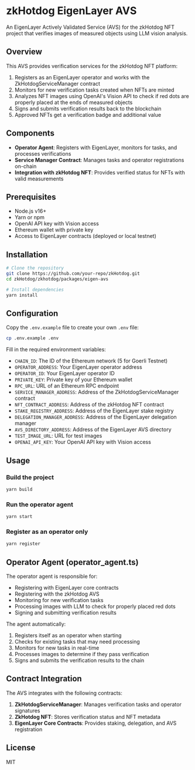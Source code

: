# zkHotdog EigenLayer AVS

An EigenLayer Actively Validated Service (AVS) for the zkHotdog NFT project that verifies images of measured objects using LLM vision analysis.

## Overview

This AVS provides verification services for the zkHotdog NFT platform:

1. Registers as an EigenLayer operator and works with the ZkHotdogServiceManager contract
2. Monitors for new verification tasks created when NFTs are minted
3. Analyzes NFT images using OpenAI's Vision API to check if red dots are properly placed at the ends of measured objects
4. Signs and submits verification results back to the blockchain
5. Approved NFTs get a verification badge and additional value

## Components

- **Operator Agent**: Registers with EigenLayer, monitors for tasks, and processes verifications
- **Service Manager Contract**: Manages tasks and operator registrations on-chain
- **Integration with zkHotdog NFT**: Provides verified status for NFTs with valid measurements

## Prerequisites

- Node.js v16+
- Yarn or npm
- OpenAI API key with Vision access
- Ethereum wallet with private key
- Access to EigenLayer contracts (deployed or local testnet)

## Installation

```bash
# Clone the repository
git clone https://github.com/your-repo/zkHotdog.git
cd zkHotdog/zkhotdog/packages/eigen-avs

# Install dependencies
yarn install
```

## Configuration

Copy the `.env.example` file to create your own `.env` file:

```bash
cp .env.example .env
```

Fill in the required environment variables:

- `CHAIN_ID`: The ID of the Ethereum network (5 for Goerli Testnet)
- `OPERATOR_ADDRESS`: Your EigenLayer operator address
- `OPERATOR_ID`: Your EigenLayer operator ID
- `PRIVATE_KEY`: Private key of your Ethereum wallet
- `RPC_URL`: URL of an Ethereum RPC endpoint
- `SERVICE_MANAGER_ADDRESS`: Address of the ZkHotdogServiceManager contract
- `NFT_CONTRACT_ADDRESS`: Address of the zkHotdog NFT contract
- `STAKE_REGISTRY_ADDRESS`: Address of the EigenLayer stake registry
- `DELEGATION_MANAGER_ADDRESS`: Address of the EigenLayer delegation manager
- `AVS_DIRECTORY_ADDRESS`: Address of the EigenLayer AVS directory
- `TEST_IMAGE_URL`: URL for test images
- `OPENAI_API_KEY`: Your OpenAI API key with Vision access

## Usage

### Build the project

```bash
yarn build
```

### Run the operator agent

```bash
yarn start
```

### Register as an operator only

```bash
yarn register
```

## Operator Agent (operator_agent.ts)

The operator agent is responsible for:

- Registering with EigenLayer core contracts
- Registering with the zkHotdog AVS
- Monitoring for new verification tasks
- Processing images with LLM to check for properly placed red dots
- Signing and submitting verification results

The agent automatically:
1. Registers itself as an operator when starting
2. Checks for existing tasks that may need processing
3. Monitors for new tasks in real-time
4. Processes images to determine if they pass verification
5. Signs and submits the verification results to the chain

## Contract Integration

The AVS integrates with the following contracts:

1. **ZkHotdogServiceManager**: Manages verification tasks and operator signatures
2. **ZkHotdog NFT**: Stores verification status and NFT metadata
3. **EigenLayer Core Contracts**: Provides staking, delegation, and AVS registration

## License

MIT